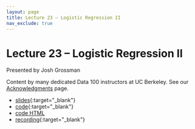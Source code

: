 ```yaml
---
layout: page
title: Lecture 23 – Logistic Regression II
nav_exclude: true
---
```


# Lecture 23 – Logistic Regression II

Presented by Josh Grossman

Content by many dedicated Data 100 instructors at UC Berkeley. See our [Acknowledgments](../../acks) page.

- [slides](https://docs.google.com/presentation/d/1sVQYJPH1E4OAgKCxyRzGkliyUXxQkZ_ajMwKRZp7p9M/edit?usp=sharing){:target="_blank"}
- [code](https://data100.datahub.berkeley.edu/hub/user-redirect/git-pull?repo=https%3A%2F%2Fgithub.com%2FDS-100%2Fsp25-student&urlpath=lab%2Ftree%2Fsp25-student%2Flecture%2Flec23%2Flec23.ipynb&branch=main){:target="_blank"}
- [code HTML](../../resources/assets/lectures/lec23/lec23.html)
- [recording](https://youtu.be/uNsxtzIulDw){:target="_blank"}
